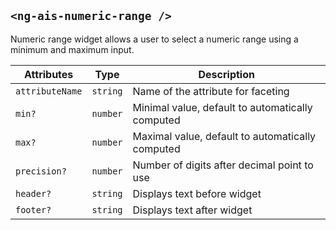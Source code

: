 ## `<ng-ais-numeric-range />`

Numeric range widget allows a user to select a numeric range using a minimum and maximum input.

| Attributes       | Type       | Description
| -                | -          | -
| `attributeName`  | `string`   | Name of the attribute for faceting
| `min?`           | `number`   | Minimal value, default to automatically computed
| `max?`           | `number`   | Maximal value, default to automatically computed
| `precision?`     | `number`   | Number of digits after decimal point to use
| `header?`        | `string`   | Displays text before widget
| `footer?`        | `string`   | Displays text after widget
